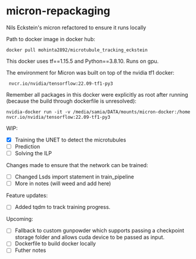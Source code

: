 # micron-repackaging
Nils Eckstein's micron refactored to ensure it runs locally

Path to docker image in docker hub:
```
docker pull mohinta2892/microtubule_tracking_eckstein
```

This docker uses tf==1.15.5 and Python==3.8.10. Runs on gpu. 

The environment for Micron was built on top of the nvidia tf1 docker: 
```
 nvcr.io/nvidia/tensorflow:22.09-tf1-py3
```
Remember all packages in this docker were explicitly as root after running (because the build through dockerfile is unresolved):
```
nvidia-docker run -it -v /media/samia/DATA/mounts/micron-docker:/home nvcr.io/nvidia/tensorflow:22.09-tf1-py3
```

WIP:
- [X] Training the UNET to detect the microtubules
- [ ] Prediction
- [ ] Solving the ILP

Changes made to ensure that the network can be trained:
- [ ] Changed Lsds import statement in train_pipeline
- [ ] More in notes (will weed and add here)

Feature updates:
- [ ] Added tqdm to track training progress.

Upcoming:
- [ ] Fallback to custom gunpowder which supports passing a checkpoint storage folder and allows cuda device to be passed as input.
- [ ] Dockerfile to build docker locally
- [ ] Futher notes
